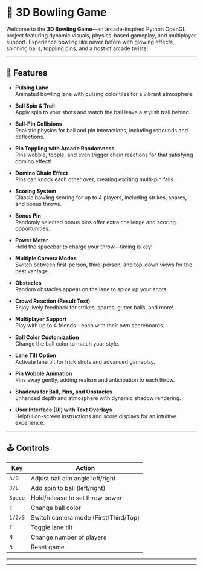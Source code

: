 # 🎳 3D Bowling Game

Welcome to the **3D Bowling Game**—an arcade-inspired Python OpenGL project featuring dynamic visuals, physics-based gameplay, and multiplayer support. Experience bowling like never before with glowing effects, spinning balls, toppling pins, and a host of arcade twists!

---

## 🚀 Features

- **Pulsing Lane**  
  Animated bowling lane with pulsing color tiles for a vibrant atmosphere.

- **Ball Spin & Trail**  
  Apply spin to your shots and watch the ball leave a stylish trail behind.

- **Ball-Pin Collisions**  
  Realistic physics for ball and pin interactions, including rebounds and deflections.

- **Pin Toppling with Arcade Randomness**  
  Pins wobble, topple, and even trigger chain reactions for that satisfying domino effect!

- **Domino Chain Effect**  
  Pins can knock each other over, creating exciting multi-pin falls.

- **Scoring System**  
  Classic bowling scoring for up to 4 players, including strikes, spares, and bonus throws.

- **Bonus Pin**  
  Randomly selected bonus pins offer extra challenge and scoring opportunities.

- **Power Meter**  
  Hold the spacebar to charge your throw—timing is key!

- **Multiple Camera Modes**  
  Switch between first-person, third-person, and top-down views for the best vantage.

- **Obstacles**  
  Random obstacles appear on the lane to spice up your shots.

- **Crowd Reaction (Result Text)**  
  Enjoy lively feedback for strikes, spares, gutter balls, and more!

- **Multiplayer Support**  
  Play with up to 4 friends—each with their own scoreboards.

- **Ball Color Customization**  
  Change the ball color to match your style.

- **Lane Tilt Option**  
  Activate lane tilt for trick shots and advanced gameplay.

- **Pin Wobble Animation**  
  Pins sway gently, adding realism and anticipation to each throw.

- **Shadows for Ball, Pins, and Obstacles**  
  Enhanced depth and atmosphere with dynamic shadow rendering.

- **User Interface (UI) with Text Overlays**  
  Helpful on-screen instructions and score displays for an intuitive experience.

---

## 🕹 Controls

| Key         | Action                                      |
|-------------|---------------------------------------------|
| `A/D`       | Adjust ball aim angle left/right            |
| `J/L`       | Add spin to ball (left/right)               |
| `Space`     | Hold/release to set throw power             |
| `C`         | Change ball color                           |
| `1/2/3`     | Switch camera mode (First/Third/Top)        |
| `T`         | Toggle lane tilt                            |
| `N`         | Change number of players                    |
| `R`         | Reset game                                  |


---


---


